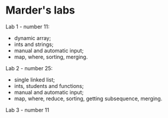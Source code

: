 # Marder's labs

Lab 1 - number 11:
- dynamic array;
- ints and strings;
- manual and automatic input;
- map, where, sorting, merging.

Lab 2 - number 25:
- single linked list;
- ints, students and functions;
- manual and automatic input;
- map, where, reduce, sorting, getting subsequence, merging.

Lab 3 - number 11
